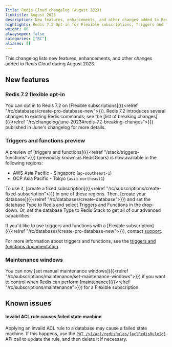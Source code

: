 ```yaml
---
Title: Redis Cloud changelog (August 2023)
linktitle: August 2023
description: New features, enhancements, and other changes added to Redis Cloud during August 2023.
highlights: Redis 7.2 Opt-in for Flexible subscriptions, Triggers and functions preview
weight: 80
alwaysopen: false
categories: ["RC"]
aliases: []
---
```


This changelog lists new features, enhancements, and other changes added to Redis Cloud during August 2023.

## New features

### Redis 7.2 flexible opt-in

You can opt in to Redis 7.2 on [Flexible subscriptions]({{<relref "/rc/databases/create-pro-database-new">}}). Redis 7.2 introduces several changes to existing Redis commands; see the [list of breaking changes]({{<relref "/rc/changelog/june-2023#redis-72-breaking-changes">}}) published in June's changelog for more details.

### Triggers and functions preview

A preview of [triggers and functions]({{<relref "/stack/triggers-functions">}}) (previously known as RedisGears) is now available in the following regions:

- AWS Asia Pacific - Singapore (`ap-southeast-1`)
- GCP Asia Pacific - Tokyo (`asia-northeast1`)

To use it, [create a fixed subscription]({{<relref "/rc/subscriptions/create-fixed-subscription">}}) in one of these regions. Then, [create your database]({{<relref "/rc/databases/create-database">}}) and set the database Type to Redis and select Triggers and Functions in the drop-down. Or, set the database Type to Redis Stack to get all of our advanced capabilities.

If you'd like to use triggers and functions with a [Flexible subscription]({{<relref "/rc/databases/create-pro-database-new">}}), contact [support](https://redis.com/company/support/).

For more information about triggers and functions, see the [triggers and functions documentation](https://redis.io/docs/interact/programmability/triggers-and-functions).

### Maintenance windows

You can now [set manual maintenance windows]({{<relref "/rc/subscriptions/maintenance/set-maintenance-windows">}}) if you want to control when Redis can perform [maintenance]({{<relref "/rc/subscriptions/maintenance">}}) for a Flexible subscription.

## Known issues

#### Invalid ACL rule causes failed state machine

Applying an invalid ACL rule to a database may cause a failed state machine. If this happens, use the [`PUT /v1/acl/redisRules/{aclRedisRuleId}`](https://api.redislabs.com/v1/swagger-ui/index.html#/Access%20Control%20List/updateRedisRule) API call to update the rule, and then delete it if necessary.

